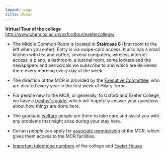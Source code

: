 ```yaml
---
layout: page
title: About
---
```

**Virtual Tour of the college** <http://www.chem.ox.ac.uk/oxfordtour/exetercollege/>

* The Middle Common Room is located in **Staircase 8** (first room to the left when you enter). Entry is via swipe-card access. It also has a small kitchen with tea and coffee, several computers, wireless internet access, a piano, a bathroom, a tutorial room, some lockers and the newspapers and periodicals we subscribe to and which are delivered there every morning every day of the week.

* The direction of the MCR is provided by the
  [Executive Committee](/committee), who are elected every year in the
first week of Hilary Term.

* For people new to the MCR, or generally, to Oxford and Exeter College, we have a [fresher's guide](/freshers-guide), which will hopefully answer your questions about how things are done here.

* The graduate [welfare](/welfare) people are there to take care and assist you with any problems that might arise during your stay here.

* Certain people can apply for [associate membership](/associate-membership) of the MCR, which gives them access to the MCR facilities.

* [Important telephone numbers](/numbers) of the college and [Exeter
  House](/exeter-house)
